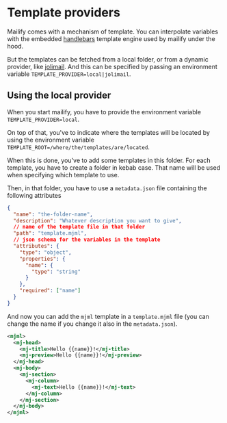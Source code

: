 # Template providers

Mailify comes with a mechanism of template. You can interpolate variables with the embedded [handlebars](https://crates.io/crates/handlebars) template engine used by mailify under the hood.

But the templates can be fetched from a local folder, or from a dynamic provider, like [jolimail](https://github.com/trinhminhtriet/jolimail).
And this can be specified by passing an environment variable `TEMPLATE_PROVIDER=local|jolimail`.

## Using the local provider

When you start mailify, you have to provide the environment variable `TEMPLATE_PROVIDER=local`.

On top of that, you've to indicate where the templates will be located by using the environment variable `TEMPLATE_ROOT=/where/the/templates/are/located`.

When this is done, you've to add some templates in this folder. For each template, you have to create a folder in kebab case. That name will be used when specifying which template to use.

Then, in that folder, you have to use a `metadata.json` file containing the following attributes

```json
{
  "name": "the-folder-name",
  "description": "Whatever description you want to give",
  // name of the template file in that folder
  "path": "template.mjml",
  // json schema for the variables in the template
  "attributes": {
    "type": "object",
    "properties": {
      "name": {
        "type": "string"
      }
    },
    "required": ["name"]
  }
}
```

And now you can add the `mjml` template in a `template.mjml` file (you can change the name if you change it also in the `metadata.json`).

```xml
<mjml>
  <mj-head>
    <mj-title>Hello {{name}}!</mj-title>
    <mj-preview>Hello {{name}}!</mj-preview>
  </mj-head>
  <mj-body>
    <mj-section>
      <mj-column>
        <mj-text>Hello {{name}}!</mj-text>
      </mj-column>
    </mj-section>
  </mj-body>
</mjml>
```
